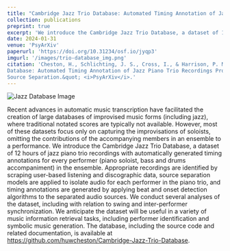 ```yaml
---
title: "Cambridge Jazz Trio Database: Automated Timing Annotation of Jazz Piano Trio Recordings Processed Using Audio Source Separation"
collection: publications
preprint: true
excerpt: 'We introduce the Cambridge Jazz Trio Database, a dataset of 12 hours of jazz piano trio recordings with automatically generated timing annotations for every performer (piano soloist, bass and drums accompaniment) in the ensemble.'
date: 2024-01-31
venue: 'PsyArXiv'
paperurl: 'https://doi.org/10.31234/osf.io/jyqp3'
imgurl: '/images/trio-database_img.png'
citation: 'Cheston, H., Schlichting, J. S., Cross, I., & Harrison, P. M. C. (2024). &quot;Cambridge Jazz Trio
Database: Automated Timing Annotation of Jazz Piano Trio Recordings Processed Using Audio
Source Separation.&quot; <i>PsyArXiv</i>.'
---
```


![Jazz Database Image](https://huwcheston.github.io/publications/2024-01-31-cambridge-jazz-trio-database-paper_img.png)

Recent advances in automatic music transcription have facilitated the creation of large databases of improvised music forms (including jazz), where traditional notated scores are typically not available. However, most of these datasets focus only on capturing the improvisations of soloists, omitting the contributions of the accompanying members in an ensemble to a performance. We introduce the Cambridge Jazz Trio Database, a dataset of 12 hours of jazz piano trio recordings with automatically generated timing annotations for every performer (piano soloist, bass and drums accompaniment) in the ensemble. Appropriate recordings are identified by scraping user-based listening and discographic data, source separation models are applied to isolate audio for each performer in the piano trio, and timing annotations are generated by applying beat and onset detection algorithms to the separated audio sources. We conduct several analyses of the dataset, including with relation to swing and inter-performer synchronization. We anticipate the dataset will be useful in a variety of music information retrieval tasks, including performer identification and symbolic music generation. The database, including the source code and related documentation, is available at https://github.com/huwcheston/Cambridge-Jazz-Trio-Database. 